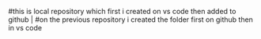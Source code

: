 #this is local repository which first i created on vs code then added to github |
#on the previous repository i created the folder first on github then in vs code 